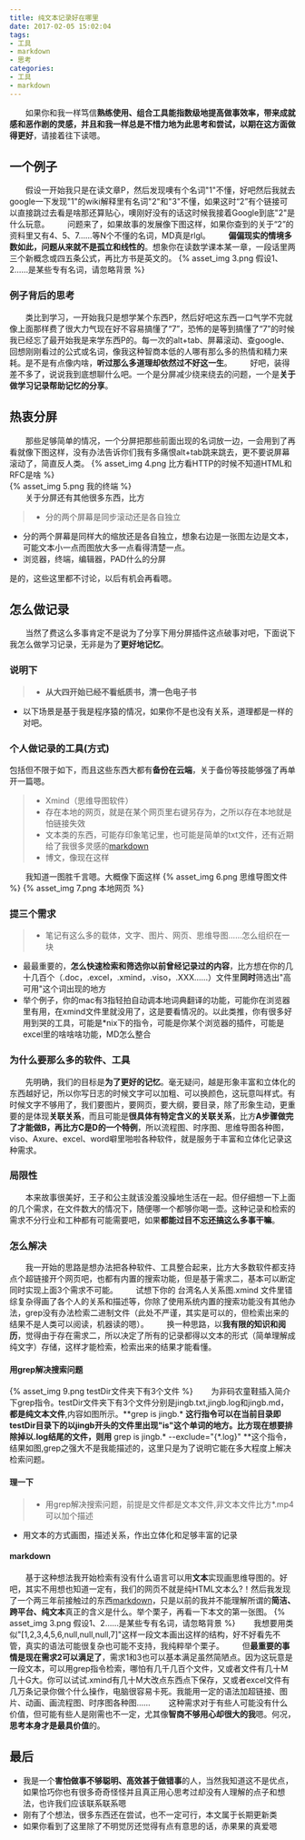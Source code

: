 ```yaml
---
title: 纯文本记录好在哪里
date: 2017-02-05 15:02:04
tags:
- 工具
- markdown
- 思考
categories:
- 工具
- markdown
---
```


　　如果你和我一样笃信**熟练使用、组合工具能指数级地提高做事效率，带来成就感和恶作剧的灵感，并且和我一样总是不惜力地为此思考和尝试，以期在这方面做得更好**，请接着往下读嗯。

## 一个例子
　　假设一开始我只是在读文章P，然后发现噢有个名词"1"不懂，好吧然后我就去google一下发现"1"的wiki解释里有名词"2"和"3"不懂，如果这时“2”有个链接可以直接跳过去看是啥那还算贴心，噢刚好没有的话这时候我接着Google到底"2"是什么玩意。
　　问题来了，如果故事的发展像下图这样，如果你查到的关于“2”的资料里又有4、5、7……等N个不懂的名词，MD真是rlgl。
　　**偏偏现实的情境多数如此，问<!--more-->题从来就不是孤立和线性的**。想象你在读数学课本某一章，一段话里两三个新概念或四五条公式，再比方书是英文的。
    {% asset_img 3.png 假设1、2……是某些专有名词，请忽略背景 %}   
 
### 例子背后的思考
　　类比到学习，一开始我只是想学某个东西P，然后好吧这东西一口气学不完就像上面那样费了很大力气现在好不容易搞懂了“7”，恐怖的是等到搞懂了“7”的时候我已经忘了最开始我是来学东西P的。每一次的alt+tab、屏幕滚动、查google、回想刚刚看过的公式或名词，像我这种智商本低的人哪有那么多的热情和精力来耗。是不是有点像内啥，**听过那么多道理却依然过不好这一生**。
　　好吧，装得差不多了，说说我到底想聊什么吧。一个是分屏减少绕来绕去的问题，一个是**关于做学习记录帮助记忆的分享**。
　　
## 热衷分屏
　　那些足够简单的情况，一个分屏把那些前面出现的名词放一边，一会用到了再看就像下图这样，没有办法告诉你们我有多痛恨alt+tab跳来跳去，更不要说屏幕滚动了，简直反人类。
{% asset_img 4.png 比方看HTTP的时候不知道HTML和RFC是啥 %}    
{% asset_img 5.png 我的终端 %}    
　　关于分屏还有其他很多东西，比方
> * 分的两个屏幕是同步滚动还是各自独立
* 分的两个屏幕是同样大的缩放还是各自独立，想象右边是一张图左边是文本，可能文本小一点而图放大多一点看得清楚一点。
* 浏览器，终端，编辑器，PAD什么的分屏

是的，这些这里都不讨论，以后有机会再看嗯。

## 怎么做记录
　　当然了费这么多事肯定不是说为了分享下用分屏插件这点破事对吧，下面说下我怎么做学习记录，无非是为了**更好地记忆**。

### 说明下
> * **从大四开始已经不看纸质书，清一色电子书**
* 以下场景是基于我是程序猿的情况，如果你不是也没有关系，道理都是一样的对吧。

### 个人做记录的工具(方式)
包括但不限于如下，而且这些东西大都有**备份在云端**，关于备份等技能够强了再单开一篇嗯。
> * Xmind（思维导图软件）
> * 存在本地的网页，就是在某个网页里右键另存为，之所以存在本地就是怕链接失效
> * 文本类的东西，可能存印象笔记里，也可能是简单的txt文件，还有近期给了我很多灵感的[markdown](http://baike.baidu.com/link?url=sH9ISWNYFTgVLOYhh8aTZ4V6iU3QJFuGOrnhHuSB7BrMgYxBPeMhhoPvrTIOCAibx-hagOgxiyqfi0Y-D2WRhx_rm1yAfkIsWn6xl3zgp4G)
> * 博文，像现在这样

　　我知道一图胜千言嗯。大概像下面这样
{% asset_img 6.png 思维导图文件 %}
{% asset_img 7.png 本地网页 %}

### 提三个需求
> * 笔记有这么多的载体，文字、图片、网页、思维导图……怎么组织在一块
* 最最重要的，**怎么快速检索和筛选你以前曾经记录过的内容**，比方想在你的几十几百个（.doc，.excel，.xmind，.viso，.XXX……）文件里**同时**筛选出"高可用"这个词出现的地方
* 举个例子，你的mac有3指轻拍自动调本地词典翻译的功能，可能你在浏览器里有用，在xmind文件里就没用了，这是要看情况的。以此类推，你有很多好用到哭的工具，可能是\*nix下的指令，可能是你某个浏览器的插件，可能是excel里的啥啥啥功能，MD怎么整合

### 为什么要那么多的软件、工具
　　先明确，我们的目标是**为了更好的记忆**。毫无疑问，越是形象丰富和立体化的东西越好记，所以你写日志的时候文字可以加粗、可以换颜色，这玩意叫样式。有时候文字不够用了，我们要图片，要网页，要大纲，要目录，除了形象生动，更重要的是体现**关联关系**，而且可能是**很具体有特定含义的关联关系**，比方**A步骤做完了才能做B，再比方C是D的一个特例**，所以流程图、时序图、思维导图各种图，viso、Axure、excel、word噼里啪啦各种软件，就是服务于丰富和立体化记录这种需求。
### 局限性
　　本来故事很美好，王子和公主就该没羞没臊地生活在一起。但仔细想一下上面的几个需求，在文件数大的情况下，随便哪一个都够你喝一壶。这种记录和检索的需求不分行业和工种都有可能需要吧，如果**都能过目不忘还搞这么多事干嘛**。
### 怎么解决
　　我一开始的思路是想办法把各种软件、工具整合起来，比方大多数软件都支持点个超链接开个网页吧，也都有内置的搜索功能，但是基于需求二，基本可以断定同时实现上面3个需求不可能。
　　试想下你的 台湾名人关系图.xmind 文件里错综复杂得画了各个人的关系和描述等，你除了使用系统内置的搜索功能没有其他办法，grep没有办法检索二进制文件（此处不严谨，其实是可以的，但检索出来的结果不是人类可以阅读，机器读的嗯）。
　　换一种思路，以**我有限的知识和阅历**，觉得由于存在需求二，所以决定了所有的记录都得以文本的形式（简单理解成纯文字）存储，这样才能检索，检索出来的结果才能看懂。
#### 用grep解决搜索问题
{% asset_img 9.png testDir文件夹下有3个文件 %}
　　为非码农童鞋插入简介下grep指令。testDir文件夹下有3个文件分别是jingb.txt,jingb.log和jingb.md，**都是纯文本文件**,内容如图所示。**grep is jingb.\* **这行指令可以在当前目录即testDir目录下的以jingb开头的文件里出现"is"这个单词的地方。比方现在想要排除掉以.log结尾的文件，则用** grep is jingb.\* --exclude="{\*.log}" **这个指令，结果如图,grep之强大不是我能描述的，这里只是为了说明它能在多大程度上解决检索问题。

#### 理一下
> * 用grep解决搜索问题，前提是文件都是文本文件,非文本文件比方\*.mp4可以加个描述
* 用文本的方式画图，描述关系，作出立体化和足够丰富的记录

#### markdown
　　基于这种想法我开始检索有没有什么语言可以用**文本**实现画思维导图的。好吧，其实不用想也知道一定有，我们的网页不就是纯HTML文本么?！然后我发现了一个两三年前接触过的东西[markdown](http://baike.baidu.com/link?url=sH9ISWNYFTgVLOYhh8aTZ4V6iU3QJFuGOrnhHuSB7BrMgYxBPeMhhoPvrTIOCAibx-hagOgxiyqfi0Y-D2WRhx_rm1yAfkIsWn6xl3zgp4G)，只是以前的我并不能理解所谓的**简洁、跨平台、纯文本**真正的含义是什么。举个栗子，再看一下本文的第一张图。
{% asset_img 3.png 假设1、2……是某些专有名词，请忽略背景 %}
　　我想要用类似"[1,2,3,4,5,6,null,null,null,7]"这样一段文本画出这样的结构，好不好看先不管，真实的语法可能很复杂也可能不支持，我纯粹举个栗子。
　　但**最重要的事情是现在需求2可以满足了**，需求1和3也可以基本满足虽然简陋点。因为这玩意是一段文本，可以用grep指令检索，哪怕有几千几百个文件，又或者文件有几十M几十G大。你可以试试.xmind有几十M大改点东西点下保存，又或者excel文件有几万条记录你做个什么操作，电脑很容易卡死。我能用一定的语法加超链接、图片、动画、画流程图、时序图各种图……
　　这种需求对于有些人可能没有什么价值，但可能有些人是刚需也不一定，尤其像**智商不够用心却很大的我**嗯。何况，**思考本身才是最具价值**的。

## 最后
* 我是一个**害怕做事不够聪明、高效甚于做错事**的人，当然我知道这不是优点，如果恰巧你也有很多奇奇怪怪并且真正用心思考过却没有人理解的点子和想法，也许我们应该联系联系嗯
* 刚有了个想法，很多东西还在尝试，也不一定可行，本文属于长期更新类
* 如果你看到了这里除了不明觉厉还觉得有点有意思的话，赤果果的真爱嗯

